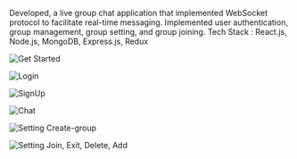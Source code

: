 Developed, a live group chat application that implemented WebSocket protocol to facilitate real-time messaging.
 Implemented user authentication, group management, group setting, and group joining.
 Tech Stack : React.js, Node.js, MongoDB, Express.js, Redux


![Get Started](https://github.com/tiwarianjani/live-chat/assets/105651804/188135ec-33bb-4ce0-8136-0fa9319023fb)

![Login](https://github.com/tiwarianjani/live-chat/assets/105651804/652447cc-4b9e-4b71-96b7-a0f6a5f470c0)

![SignUp](https://github.com/tiwarianjani/live-chat/assets/105651804/04a25f15-6f50-4a54-9032-2f81893d241a)

![Chat](https://github.com/tiwarianjani/live-chat/assets/105651804/0b06973a-5970-4973-9b56-b78d3f7dccb2)

![Setting Create-group](https://github.com/tiwarianjani/live-chat/assets/105651804/c6265a23-eafc-4b08-8a4f-10eb327b14db)

![Setting Join, Exit, Delete, Add](https://github.com/tiwarianjani/live-chat/assets/105651804/b2e0b66b-8312-4d94-8472-ff7c8901f249)
